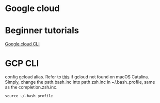 # Google cloud

# Beginner tutorials
[Google cloud CLI](https://cloud.google.com/sdk/docs/install-sdk)  

# GCP CLI
config gcloud alias. Refer to [this](https://stackoverflow.com/questions/61335452/google-cloud-sdk-bash-inc-not-found-after-upgrading-to-macos-catalina) if gcloud not found on macOS Catalina. Simply, change the path.bash.inc into path.zsh.inc in ~/.bash_profile, same as the completion.zsh.inc.
```
source ~/.bash_profile
```
